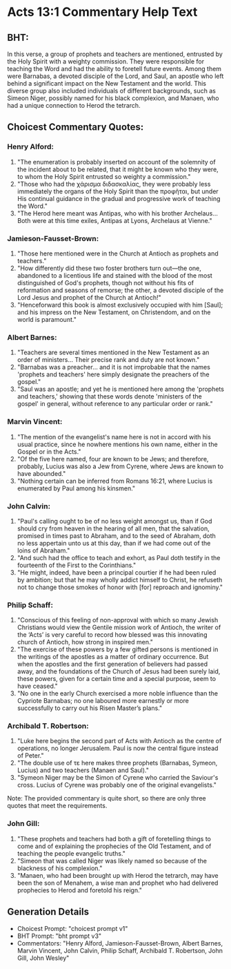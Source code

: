 # Acts 13:1 Commentary Help Text

## BHT:
In this verse, a group of prophets and teachers are mentioned, entrusted by the Holy Spirit with a weighty commission. They were responsible for teaching the Word and had the ability to foretell future events. Among them were Barnabas, a devoted disciple of the Lord, and Saul, an apostle who left behind a significant impact on the New Testament and the world. This diverse group also included individuals of different backgrounds, such as Simeon Niger, possibly named for his black complexion, and Manaen, who had a unique connection to Herod the tetrarch.

## Choicest Commentary Quotes:
### Henry Alford:
1. "The enumeration is probably inserted on account of the solemnity of the incident about to be related, that it might be known who they were, to whom the Holy Spirit entrusted so weighty a commission." 
2. "Those who had the χάρισμα διδασκαλίας, they were probably less immediately the organs of the Holy Spirit than the προφῆται, but under His continual guidance in the gradual and progressive work of teaching the Word." 
3. "The Herod here meant was Antipas, who with his brother Archelaus... Both were at this time exiles, Antipas at Lyons, Archelaus at Vienne."

### Jamieson-Fausset-Brown:
1. "Those here mentioned were in the Church at Antioch as prophets and teachers."
2. "How differently did these two foster brothers turn out—the one, abandoned to a licentious life and stained with the blood of the most distinguished of God's prophets, though not without his fits of reformation and seasons of remorse; the other, a devoted disciple of the Lord Jesus and prophet of the Church at Antioch!"
3. "Henceforward this book is almost exclusively occupied with him [Saul]; and his impress on the New Testament, on Christendom, and on the world is paramount."

### Albert Barnes:
1. "Teachers are several times mentioned in the New Testament as an order of ministers... Their precise rank and duty are not known." 
2. "Barnabas was a preacher... and it is not improbable that the names 'prophets and teachers' here simply designate the preachers of the gospel."
3. "Saul was an apostle; and yet he is mentioned here among the 'prophets and teachers,' showing that these words denote 'ministers of the gospel' in general, without reference to any particular order or rank."

### Marvin Vincent:
1. "The mention of the evangelist's name here is not in accord with his usual practice, since he nowhere mentions his own name, either in the Gospel or in the Acts." 
2. "Of the five here named, four are known to be Jews; and therefore, probably, Lucius was also a Jew from Cyrene, where Jews are known to have abounded."
3. "Nothing certain can be inferred from Romans 16:21, where Lucius is enumerated by Paul among his kinsmen."

### John Calvin:
1. "Paul's calling ought to be of no less weight amongst us, than if God should cry from heaven in the hearing of all men, that the salvation, promised in times past to Abraham, and to the seed of Abraham, doth no less appertain unto us at this day, than if we had come out of the loins of Abraham."
2. "And such had the office to teach and exhort, as Paul doth testify in the fourteenth of the First to the Corinthians."
3. "He might, indeed, have been a principal courtier if he had been ruled by ambition; but that he may wholly addict himself to Christ, he refuseth not to change those smokes of honor with [for] reproach and ignominy."

### Philip Schaff:
1. "Conscious of this feeling of non-approval with which so many Jewish Christians would view the Gentile mission work of Antioch, the writer of the ‘Acts’ is very careful to record how blessed was this innovating church of Antioch, how strong in inspired men."
2. "The exercise of these powers by a few gifted persons is mentioned in the writings of the apostles as a matter of ordinary occurrence. But when the apostles and the first generation of believers had passed away, and the foundations of the Church of Jesus had been surely laid, these powers, given for a certain time and a special purpose, seem to have ceased."
3. "No one in the early Church exercised a more noble influence than the Cypriote Barnabas; no one laboured more earnestly or more successfully to carry out his Risen Master’s plans."

### Archibald T. Robertson:
1. "Luke here begins the second part of Acts with Antioch as the centre of operations, no longer Jerusalem. Paul is now the central figure instead of Peter."
2. "The double use of τε here makes three prophets (Barnabas, Symeon, Lucius) and two teachers (Manaen and Saul)."
3. "Symeon Niger may be the Simon of Cyrene who carried the Saviour's cross. Lucius of Cyrene was probably one of the original evangelists."

Note: The provided commentary is quite short, so there are only three quotes that meet the requirements.

### John Gill:
1. "These prophets and teachers had both a gift of foretelling things to come and of explaining the prophecies of the Old Testament, and of teaching the people evangelic truths."
2. "Simeon that was called Niger was likely named so because of the blackness of his complexion."
3. "Manaen, who had been brought up with Herod the tetrarch, may have been the son of Menahem, a wise man and prophet who had delivered prophecies to Herod and foretold his reign."


## Generation Details
- Choicest Prompt: "choicest prompt v1"
- BHT Prompt: "bht prompt v3"
- Commentators: "Henry Alford, Jamieson-Fausset-Brown, Albert Barnes, Marvin Vincent, John Calvin, Philip Schaff, Archibald T. Robertson, John Gill, John Wesley"
